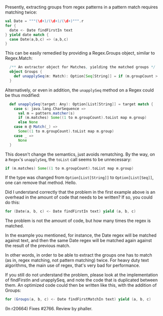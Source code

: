 Presently, extracting groups from regex patterns in a pattern match requires matching twice:

```scala
val Date = """(\d+)/(\d+)/(\d+)""".r
for {
  date <- Date findFirstIn text
} yield date match {
  case Date(a,b,c) => (a,b,c)
}
```

This can be easily remedied by providing a Regex.Groups object, similar to Regex.Match:

```scala
  /** An extractor object for Matches, yielding the matched groups */
  object Groups {
    def unapplySeq(m: Match): Option[Seq[String]] = if (m.groupCount > 0) Some(1 to m.groupCount map m.group) else None
  }
```

Alternatively, or even in addition, the `unapplySeq` method on a Regex could be thus modified:

```scala
  def unapplySeq(target: Any): Option[List[String]] = target match {
    case s: java.lang.CharSequence =>
      val m = pattern.matcher(s)
      if (m.matches) Some((1 to m.groupCount).toList map m.group) 
      else None
    case m @ Match(_) =>
      Some((1 to m.groupCount).toList map m.group)
    case _ =>
      None
  }
```

This doesn't change the semantics, just avoids rematching. By the way, on a `Regex`'s `unapplySeq`, the `toList` call seems to be unnecessary:

```scala
if (m.matches) Some((1 to m.groupCount).toList map m.group)
```

If the type was changed from `Option[List[String]]` to `Option[List[Seq]]`, one can remove that method.
Hello.

Did I understand correctly that the problem in the first example above is an overhead in the amount of code that needs to be written?
If so, you could do this:

```scala
for (Date(a, b, c) <- Date findFirstIn text) yield (a, b, c)
```
The problem is not the amount of code, but how many times the regex is matched.

In the example you mentioned, for instance, the Date regex will be matched against text, and then the same Date regex will be matched again against the result of the previous match.

In other words, in order to be able to extract the groups one has to match (as in, regex matching, not pattern matching) twice. For heavy duty text algorithms, the main use of regex, that's very bad for performance.

If you still do not understand the problem, please look at the implementation of findFirstIn and unapplySeq, and note the code that is duplicated between them. An optimized code could then be written like this, with the addition of Groups:

```scala
for (Groups(a, b, c) <- Date findFirstMatchIn text) yield (a, b, c)
```

(In r20664) Fixes #2766. Review by phaller.
